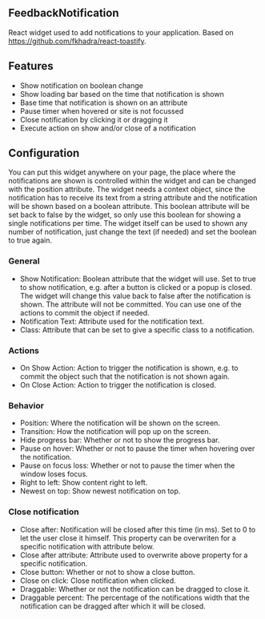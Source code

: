 ## FeedbackNotification
React widget used to add notifications to your application. Based on https://github.com/fkhadra/react-toastify.

## Features
- Show notification on boolean change
- Show loading bar based on the time that notification is shown
- Base time that notification is shown on an attribute
- Pause timer when hovered or site is not focussed
- Close notification by clicking it or dragging it
- Execute action on show and/or close of a notification

## Configuration
You can put this widget anywhere on your page, the place where the notifications are shown is controlled within the widget and can be changed with the position attribute. The widget needs a context object, since the notification has to receive its text from a string attribute and the notification will be shown based on a boolean attribute. This boolean attribute will be set back to false by the widget, so only use this boolean for showing a single notifications per time. The widget itself can be used to shown any number of notification, just change the text (if needed) and set the boolean to true again.

### General
- Show Notification: Boolean attribute that the widget will use. Set to true to show notification, e.g. after a button is clicked or a popup is closed. The widget will change this value back to false after the notification is shown. The attribute will not be committed. You can use one of the actions to commit the object if needed.
- Notification Text: Attribute used for the notification text.
- Class: Attribute that can be set to give a specific class to a notification.

### Actions
- On Show Action: Action to trigger the notification is shown, e.g. to commit the object such that the notification is not shown again.
- On Close Action: Action to trigger the notification is closed.
### Behavior
- Position: Where the notification will be shown on the screen.
- Transition: How the notification will pop up on the screen.
- Hide progress bar: Whether or not to show the progress bar.
- Pause on hover: Whether or not to pause the timer when hovering over the notification.
- Pause on focus loss: Whether or not to pause the timer when the window loses focus.
- Right to left: Show content right to left.
- Newest on top: Show newest notification on top.

### Close notification
- Close after: Notification will be closed after this time (in ms). Set to 0 to let the user close it himself. This property can be overwriten for a specific notification with attribute below.
- Close after attribute: Attribute used to overwrite above property for a specific notification.
- Close button: Whether or not to show a close button.
- Close on click: Close notification when clicked.
- Draggable: Whether or not the notification can be dragged to close it.
- Draggable percent: The percentage of the notifications width that the notification can be dragged after which it will be closed.


